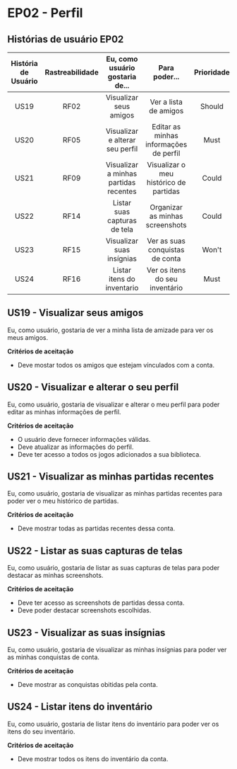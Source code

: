 # EP02 - Perfil

## Histórias de usuário EP02

| História de Usuário | Rastreabilidade | Eu, como usuário gostaria de... |                    Para poder...                    | Prioridade |
| :-----------------: | :-------------: | :-----------------------------: | :-------------------------------------------------: | :--------: |
|        US19         |       RF02       |          Visualizar seus amigos           |    Ver a lista de amigos    |    Should    |
|        US20         |       RF05       |      Visualizar e alterar seu perfil       | Editar as minhas informações de perfil |    Must    |
|        US21         |       RF09       |      Visualizar a minhas partidas recentes         |   Visualizar o meu histórico de partidas   |    Could    |
|        US22         |      RF14       |      Listar suas capturas de tela          |        Organizar as minhas screenshots           |   Could    |
|        US23         |      RF15       |      Visualizar suas insígnias         |      Ver as suas conquistas de conta        |   Won't   |
|        US24         |      RF16       |  Listar itens do inventario   |     Ver os itens do seu inventário     |   Must    |

## US19 - Visualizar seus amigos

Eu, como usuário, gostaria de ver a minha lista de amizade para ver os meus amigos.

**Critérios de aceitação**

* Deve mostar todos os amigos que estejam vínculados com a conta.

## US20 - Visualizar e alterar o seu perfil

Eu, como usuário, gostaria de visualizar e alterar o meu perfil para poder editar as minhas informações de perfil.

**Critérios de aceitação**

* O usuário deve fornecer informações válidas.
* Deve atualizar as informações do perfil.
* Deve ter acesso a todos os jogos adicionados a sua biblioteca.

## US21 - Visualizar as minhas partidas recentes

Eu, como usuário, gostaria de visualizar as minhas partidas recentes para poder ver o meu histórico de partidas.

**Critérios de aceitação**

* Deve mostrar todas as partidas recentes dessa conta.

## US22 - Listar as suas capturas de telas

Eu, como usuário, gostaria de listar as suas capturas de telas para poder destacar as minhas screenshots.

**Critérios de aceitação**

* Deve ter acesso as screenshots de partidas dessa conta.
* Deve poder destacar screenshots escolhidas.

## US23 - Visualizar as suas insígnias

Eu, como usuário, gostaria de visualizar as minhas insígnias para poder ver as minhas conquistas de conta.

**Critérios de aceitação**

* Deve mostrar as conquistas obitidas pela conta.

## US24 - Listar itens do inventário

Eu, como usuário, gostaria de listar itens do inventário para poder ver os itens do seu inventário.

**Critérios de aceitação**

* Deve mostrar todos os itens do inventário da conta.